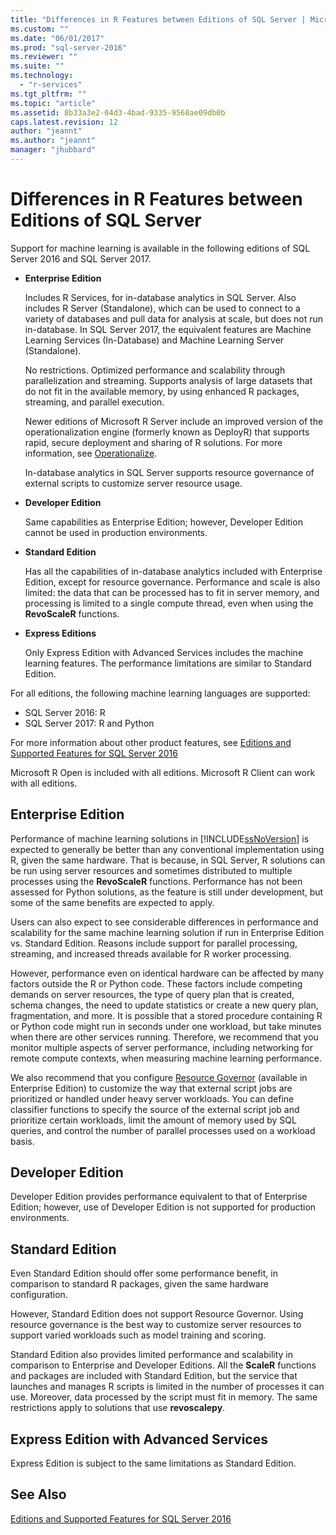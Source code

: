 ```yaml
---
title: "Differences in R Features between Editions of SQL Server | Microsoft Docs"
ms.custom: ""
ms.date: "06/01/2017"
ms.prod: "sql-server-2016"
ms.reviewer: ""
ms.suite: ""
ms.technology: 
  - "r-services"
ms.tgt_pltfrm: ""
ms.topic: "article"
ms.assetid: 8b33a3e2-04d3-4bad-9335-9568ae09db0b
caps.latest.revision: 12
author: "jeannt"
ms.author: "jeannt"
manager: "jhubbard"
---
```

# Differences in R Features between Editions of SQL Server
 
 Support for machine learning is available in the following editions of SQL Server 2016 and SQL Server 2017. 

  
-   **Enterprise Edition**  
    
     Includes R Services, for in-database analytics in SQL Server. Also includes R Server (Standalone), which can be used to connect to a variety of databases and pull data for analysis at scale, but does not run in-database.  In SQL Server 2017, the equivalent features are Machine Learning Services (In-Database) and Machine Learning Server (Standalone).

     No restrictions. Optimized performance and scalability through parallelization and streaming. Supports analysis of large datasets that do not fit in the available memory, by using enhanced R packages, streaming, and parallel execution.  
     
     Newer editions of Microsoft R Server include an improved version of the operationalization engine (formerly known as DeployR) that supports rapid, secure deployment and sharing of R solutions. For more information, see [Operationalize](https://msdn.microsoft.com/microsoft-r/operationalize/about).
  
     In-database analytics in SQL Server supports resource governance of external scripts to customize server resource usage.  
  
-   **Developer Edition**  

    Same capabilities as Enterprise Edition; however, Developer Edition cannot be used in production environments.  

  
-   **Standard Edition**  
  
     Has all the capabilities of in-database analytics included with Enterprise Edition, except for resource governance. Performance and scale is also limited: the data that can be processed has to fit in server memory, and processing is limited to a single compute thread, even when using the **RevoScaleR** functions.
  
-   **Express Editions**  
  
     Only Express Edition with Advanced Services includes the machine learning features. The performance limitations are similar to Standard Edition.  

For all editions, the following machine learning languages are supported:

+ SQL Server 2016: R 
+ SQL Server 2017: R and Python

For more information about other product features, see [Editions and Supported Features for SQL Server 2016](../../sql-server/editions-and-supported-features-for-sql-server-2016.md) 
 
Microsoft R Open is included with all editions.
Microsoft R Client can work with all editions.
  
## Enterprise Edition  

Performance of machine learning solutions in [!INCLUDE[ssNoVersion](../../includes/ssnoversion-md.md)] is expected to generally be better than any conventional implementation using R, given the same hardware. That is because, in SQL Server, R solutions can be run using server resources and sometimes distributed to multiple processes using the **RevoScaleR** functions. Performance has not been assessed for Python solutions, as the feature is still under development, but some of the same benefits are expected to apply.  
  
 Users can also expect to see considerable differences in performance and scalability for the same machine learning solution if run in Enterprise Edition vs. Standard Edition. Reasons include support for parallel processing, streaming, and increased threads available for R worker processing.  
  
 However, performance even on identical hardware can be affected by many factors outside the R or Python code. These factors  include competing demands on server resources, the type of query plan that is created, schema changes, the need to update statistics or create a new query plan, fragmentation, and more. It is possible that a stored procedure containing R or Python code might run in seconds under one workload, but take minutes when there are other services running.  Therefore, we recommend that you monitor multiple aspects of server performance, including networking for remote compute contexts, when measuring machine learning performance.  

We also recommend that you configure [Resource Governor](../../relational-databases/resource-governor/resource-governor.md) (available in Enterprise Edition) to customize the way that external script jobs are prioritized or handled under heavy server workloads. You can define classifier functions to specify the source of the external script job and prioritize certain workloads, limit the amount of memory used by SQL queries,  and control the number of parallel processes used on a workload basis.  
  
## Developer Edition  

Developer Edition provides performance equivalent to that of Enterprise Edition; however, use of Developer Edition is not supported for production environments.  
  
  
## Standard Edition  

Even Standard Edition should offer some performance benefit, in comparison to standard R packages, given the same hardware configuration.  
  
 However, Standard Edition does not support Resource Governor. Using resource governance is the best way to customize server resources to support varied workloads such as model training and scoring.  
  
 Standard Edition also provides limited performance and scalability in comparison to Enterprise and Developer Editions. All the **ScaleR** functions and packages are included with Standard Edition, but the service that launches and manages R scripts is limited in the number of processes it can use. Moreover, data processed by the script must fit in memory.  The same restrictions apply to solutions that use **revoscalepy**.
  
  
## Express Edition with Advanced Services  

Express Edition is subject to the same limitations as Standard Edition.  
  
## See Also  

[Editions and Supported Features for SQL Server 2016](../../sql-server/editions-and-supported-features-for-sql-server-2016.md) 

  
